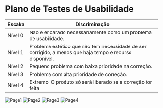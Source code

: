 # Plano de Testes de Usabilidade

|Escaka|Discriminação|
|------|-------------|
|Nível 0|Não é encarado necessariamente como um problema de usabilidade. |
|Nível 1|Problema estético que não tem necessidade de ser corrigido, a menos que haja tempo e recurso disponível. |
|Nível 2|Pequeno problema com baixa prioridade na correção. |
|Nível 3| Problema com alta prioridade de correção. |
|Nível 4|Extremo. O produto só será liberado se a correção for feita|]

![Page1](https://user-images.githubusercontent.com/129917490/232896579-14eeab9f-c8c0-4320-a818-8c065214d145.jpeg)
![Page2](https://user-images.githubusercontent.com/129917490/232896618-e9698685-2da6-4b41-904f-b544268fc4af.jpeg)
![Page3](https://user-images.githubusercontent.com/129917490/232896675-1309098e-1f68-4643-b577-f78d62589843.jpeg)
![Page4](https://user-images.githubusercontent.com/129917490/232896697-d08e7aa9-0215-4636-89c8-cf80704e81a8.jpeg)


